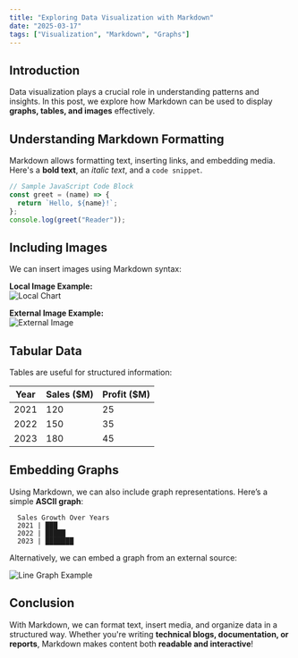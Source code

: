 ```yaml
---
title: "Exploring Data Visualization with Markdown"
date: "2025-03-17"
tags: ["Visualization", "Markdown", "Graphs"]
---
```


## Introduction  
Data visualization plays a crucial role in understanding patterns and insights. In this post, we explore how Markdown can be used to display **graphs, tables, and images** effectively.

## Understanding Markdown Formatting  
Markdown allows formatting text, inserting links, and embedding media. Here's a **bold text**, an *italic text*, and a `code snippet`.

```js
// Sample JavaScript Code Block
const greet = (name) => {
  return `Hello, ${name}!`;
};
console.log(greet("Reader"));
```

## Including Images  
We can insert images using Markdown syntax:

**Local Image Example:**  
![Local Chart](../images/sample-chart.png)  

**External Image Example:**  
![External Image](https://upload.wikimedia.org/wikipedia/commons/3/3f/JPEG_example_flower.jpg)

## Tabular Data  
Tables are useful for structured information:

| Year | Sales ($M) | Profit ($M) |
|------|-----------|-------------|
| 2021 | 120       | 25          |
| 2022 | 150       | 35          |
| 2023 | 180       | 45          |

## Embedding Graphs  
Using Markdown, we can also include graph representations. Here’s a simple **ASCII graph**:

```
  Sales Growth Over Years
  2021 | ███
  2022 | █████
  2023 | ███████
```

Alternatively, we can embed a graph from an external source:

![Line Graph Example](https://upload.wikimedia.org/wikipedia/commons/1/1b/Line_graph.png)

## Conclusion  
With Markdown, we can format text, insert media, and organize data in a structured way. Whether you're writing **technical blogs, documentation, or reports**, Markdown makes content both **readable and interactive**!
